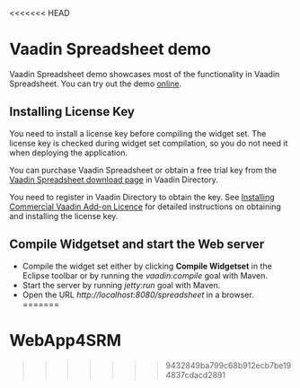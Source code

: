 <<<<<<< HEAD
# Vaadin Spreadsheet demo

Vaadin Spreadsheet demo showcases most of the functionality
in Vaadin Spreadsheet. You can try out the demo [online](http://demo.vaadin.com/spreadsheet/).

## Installing License Key
You need to install a license key before compiling the widget set. The license
key is checked during widget set compilation, so you do not need it when
deploying the application.

You can purchase Vaadin Spreadsheet or obtain a free trial key from the
[Vaadin Spreadsheet download page](https://vaadin.com/directory#addon/vaadin-spreadsheet)
in Vaadin Directory.

You need to register in Vaadin Directory to
obtain the key. See [Installing Commercial Vaadin Add-on Licence](https://vaadin.com/docs/-/part/framework/addons/addons-cval.html)
for detailed instructions on obtaining and installing the license key.

## Compile Widgetset and start the Web server
* Compile the widget set either by clicking **Compile Widgetset** in the Eclipse
  toolbar or by running the *vaadin:compile* goal with Maven.
* Start the server by running *jetty:run* goal with Maven.
* Open the URL *http://localhost:8080/spreadsheet* in a browser.
=======
# WebApp4SRM
>>>>>>> 9432849ba799c68b912ecb7be194837cdacd2891
